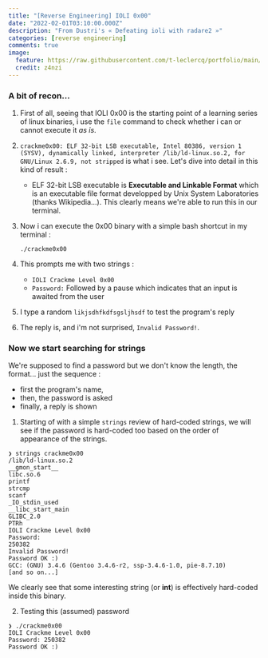 ```yaml
---
title: "[Reverse Engineering] IOLI 0x00"
date: "2022-02-01T03:10:00.000Z"
description: "From Dustri's « Defeating ioli with radare2 »"
categories: [reverse engineering]
comments: true
image:
  feature: https://raw.githubusercontent.com/t-leclercq/portfolio/main/content/assets/0.png
  credit: z4nzi
---
```


### A bit of recon...
1. First of all, seeing that IOLI 0x00 is the starting point of a learning series of linux binaries, i use the `file` command to check whether i can or cannot execute it *as is*. 

2. `crackme0x00: ELF 32-bit LSB executable, Intel 80386, version 1 (SYSV), dynamically linked, interpreter /lib/ld-linux.so.2, for GNU/Linux 2.6.9, not stripped` is what i see. Let's dive into detail in this kind of result :

	 - ELF 32-bit LSB executable is **Executable and Linkable Format** which is an executable file format developped by Unix System Laboratories (thanks Wikipedia...). This clearly means we're able to run this in our terminal.

2. Now i can execute the 0x00 binary with a simple bash shortcut in my terminal :

	`./crackme0x00`

2. This prompts me with two strings : 
	- `IOLI Crackme Level 0x00`  
	- `Password:` 
Followed by a pause which indicates that an input is awaited from the user

3. I type a random `likjsdhfkdfsgsljhsdf` to test the program's reply

4. The reply is, and i'm not surprised, `Invalid Password!`.

### Now we start searching for strings

We're supposed to find a password but we don't know the length, the format... just the sequence : 
- first the program's name,
- then, the password is asked
- finally, a reply is shown

1. Starting of with a simple `strings` review of hard-coded strings, we will see if the password is hard-coded too based on the order of appearance of the strings.

```
❯ strings crackme0x00
/lib/ld-linux.so.2
__gmon_start__
libc.so.6
printf
strcmp
scanf
_IO_stdin_used
__libc_start_main
GLIBC_2.0
PTRh
IOLI Crackme Level 0x00
Password: 
250382
Invalid Password!
Password OK :)
GCC: (GNU) 3.4.6 (Gentoo 3.4.6-r2, ssp-3.4.6-1.0, pie-8.7.10)
[and so on...]
```

We clearly see that some interesting string (or **int**) is effectively hard-coded inside this binary.

2. Testing this (assumed) password 

```
❯ ./crackme0x00
IOLI Crackme Level 0x00
Password: 250382
Password OK :)
```